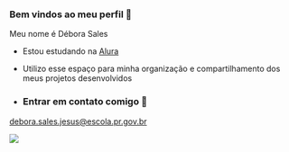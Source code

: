 ### Bem vindos ao meu perfil 🧡

Meu nome é Débora Sales

- Estou estudando na [Alura](https://www.alura.com.br)
- Utilizo esse espaço para minha organização e compartilhamento dos meus projetos desenvolvidos

- ### Entrar em contato comigo 🙂

debora.sales.jesus@escola.pr.gov.br

![](https://media.tenor.com/vyYu2aaLwqgAAAAC/bye-adios.gif)

